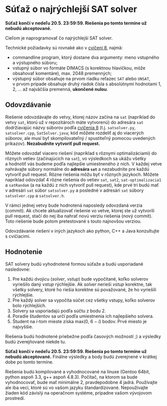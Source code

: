 Súťaž o najrýchlejší SAT solver
===============================

**Súťaž končí v nedeľu 20.5. 23:59:59. Riešenia po tomto termíne už nebudú
akceptované.**

Cieľom je naprogramovať čo najrýchlejší SAT solver.

Technické požiadavky sú rovnaké ako
v [cvičení 8](../cv08#technické-detaily-riešenia), najmä:
- commandline program, ktorý dostane dva argumenty: meno vstupného a výstupného súboru;
- vstupný súbor vo formáte DIMACS (s korektnou hlavičkou, môže obsahovať komentáre),
  max. 2048 premenných;
- výstupný súbor obsahuje na prvom riadku reťazec `SAT` alebo `UNSAT`, v prvom
  prípade obsahuje druhý riadok čísla s absolútnymi hodnotami 1, 2, … až
  najväčšia premenná, **ukončené nulou**.

## Odovzdávanie

Riešenie odovzdávajte do vetvy, ktorej názov začína na `sat` (napríklad do
vetvy `sat`, ktorú už v repozitároch máte vytvorenú) do adresára `sat`
dodržiavajúc názvy súborov podľa
[cvičenia 8](../cv08#technické-detaily-riešenia)
(t.j. `satsolver.py`, `satsolver.cpp`, `SatSolver.java`; kód môžete rozdeliť
aj do viacerých súborov, ale musí byť skompilovateľný / spustiteľný pomocou
uvedených príkazov). **Nezabudnite vytvoriť pull request.**

Môžete odovzdať viacero riešení (napríklad s rôznymi optimalizáciami) do
rôznych vetiev (začínajúcich na `sat`), vo výsledkoch sa ukážu všetky
a hodnotiť vás budeme podľa najlepšie umiestneného z nich. V každej vetve
nahrávajte súbory normálne do **adresára `sat`** a nezabudnite pre každú
vytvoriť pull request. Rôzne riešenia môžu byť v rôznych jazykoch.  Môžete
napríklad odovzdať 4 rôzne riešenia do vetiev `sat`, `sat2`,
`sat-optimalizacia1` a `satRandom` (a na každú z nich vytvoriť pull
request), kde prvé tri budú mať v adresári `sat` súbor `satsolver.py`
a posledné v adresári `sat` súbory `satsolver.cpp` a `satsolver.h`.

V rámci jednej vetvy bude hodnotená naposledy odovzdaná verzia (commit). Ak
chcete aktualizovať riešenie vo vetve, ktorej ste už vytvorili pull request,
stačí do nej iba nahrať novú verziu riešenia (nový commit). Toto riešenie
bude potom pretestované s touto najnovšou verziou.

Odovzdávanie riešení v iných jazykoch ako python, C++ a Java konzultujte s cvičiacimi.

## Hodnotenie

SAT solvery budú vyhodnotené formou súťaže a budú usporiadané nasledovne:

1. Pre každú dvojicu (<var>solver</var>, <var>vstup</var>) bude vypočítané, koľko solverov
   vyriešilo daný <var>vstup</var> rýchlejšie. Ak <var>solver</var> nerieši <var>vstup</var> korektne, tak
   všetky solvery, ktoré ho riešia korektne sú považované, že ho vyriešili
   rýchlejšie.
1. Pre každý solver sa vypočíta súčet cez všetky vstupy, koľko solverov bolo
   rýchlejších.
1. Solvery sa usporiadajú podľa súčtu z bodu 2.
1. Poradie študentov sa určí podľa umiestnenia ich najlepšieho solvera.
1. Študent na <var>i</var>-tom mieste získa max(0, 6 − <var>i</var>) bodov. Prvé miesto je najvyššie.

Riešenia budú hodnotené priebežne podľa časových možností ;) a výsledky
budú zverejňované niekde tu.

**Súťaž končí v nedeľu 20.5. 23:59:59. Riešenia po tomto termíne už nebudú
akceptované.** Finálne výsledky a body budú zverejnené v krátkej dobe po tomto
termíne.

Riešenia budú kompilované a vyhodnocované na linuxe (Gentoo 64bit,
python aspoň 3.3, g++ aspoň 4.8.3).
Počítač, na ktorom sa bude vyhodnocovať, bude mať minimálne 2, pravdepodobne
4 jadrá.
Používajte ale iba veci, ktoré sú vo vašom jazyku štandardizované.
Nepoužívajte žiaden kód závislý na operačnom systéme, prípadne vašom
vývojovom prostredí.
